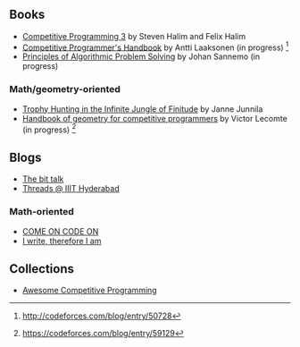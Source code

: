 ## Books
- [Competitive Programming 3](https://cpbook.net/) by Steven Halim and Felix Halim
- [Competitive Programmer's Handbook](https://cses.fi/book.html) by Antti Laaksonen (in progress) [^2]
- [Principles of Algorithmic Problem Solving](http://www.csc.kth.se/~jsannemo/slask/main.pdf) by Johan Sannemo (in progress)

### Math/geometry-oriented
- [Trophy Hunting in the Infinite Jungle of Finitude](http://qubit.pw/trophy.pdf) by Janne Junnila
- [Handbook of geometry for competitive programmers](https://vlecomte.github.io/cp-geo.pdf) by Victor Lecomte (in progress) [^3]

## Blogs
- [The bit talk](http://mradwan.github.io/)
- [Threads @ IIIT Hyderabad](https://threads-iiith.quora.com/)

### Math-oriented
- [COME ON CODE ON](https://comeoncodeon.wordpress.com/)
- [I write, therefore I am](http://am-just-a-nobody.blogspot.is/)

## Collections
- [Awesome Competitive Programming](https://github.com/lnishan/awesome-competitive-programming)

[^2]: <http://codeforces.com/blog/entry/50728>
[^3]: <https://codeforces.com/blog/entry/59129>